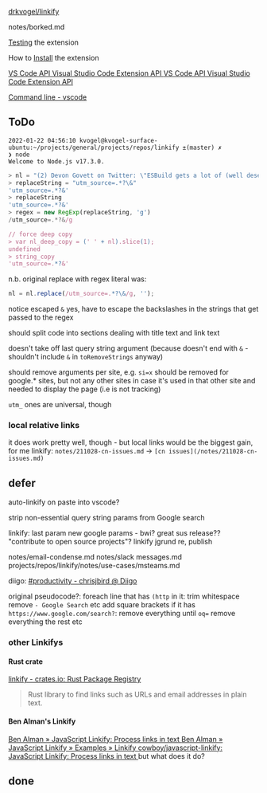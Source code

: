 

[drkvogel/linkify](https://github.com/drkvogel/linkify)

notes/borked.md


[Testing](/notes/testing.md) the extension

How to [Install](/notes/install.md) the extension

[VS Code API  Visual Studio Code Extension API ](https://code.visualstudio.com/api/references/vscode-api)
[VS Code API  Visual Studio Code Extension API ](https://code.visualstudio.com/api/references/vscode-api#TextEditor)

[Command line - vscode ](https://vscode.readthedocs.io/en/latest/editor/command-line/)




## ToDo


```
2022-01-22 04:56:10 kvogel@kvogel-surface-ubuntu:~/projects/general/projects/repos/linkify ±(master) ✗
❯ node
Welcome to Node.js v17.3.0.
```
```js
> nl = "(2) Devon Govett on Twitter: \"ESBuild gets a lot of (well deserved) hype, but I’m also pretty excited about SWC. Not only is it a super fast JS compiler, but it’s also a whole platform. For example, Deno’s linter, code formatter, and doc generator are built using SWC’s Rust API! 😲 https://t.co/XvkvI8Vbto\" / Twitter (https://twitter.com/devongovett/status/1369033422002389000?utm_source=thenewstack&utm_medium=website&utm_campaign=platform)"
> replaceString = "utm_source=.*?\&"
'utm_source=.*?&'
> replaceString
'utm_source=.*?&'
> regex = new RegExp(replaceString, 'g')
/utm_source=.*?&/g

// force deep copy
> var nl_deep_copy = (' ' + nl).slice(1);
undefined
> string_copy
'utm_source=.*?&'
```

n.b. original replace with regex literal was:
```js
nl = nl.replace(/utm_source=.*?\&/g, '');
```
notice escaped `&`
yes, have to escape the backslashes in the strings that get passed to the regex

should split code into sections dealing with title text and link text

doesn't take off last query string argument (because doesn't end with `&` - shouldn't include `&` in `toRemoveStrings` anyway)

should remove arguments per site, e.g. `si=x` should be removed for google.* sites, but not any other sites in case it's used in that other site and needed to display the page (i.e is not tracking)

`utm_` ones are universal, though

### local relative links

it does work pretty well, though - but local links would be the biggest gain, for me
linkify: `notes/211028-cn-issues.md` -> `[cn issues](/notes/211028-cn-issues.md)`


## defer

auto-linkify on paste into vscode?

strip non-essential query string params from Google search

linkify:
  last param
  new google params - bwi?
  great sus
  release??
    "contribute to open source projects"?
linkify jgrund re, publish

notes/email-condense.md
notes/slack messages.md
projects/repos/linkify/notes/use-cases/msteams.md

diigo: [#productivity - chrisjbird @ Diigo](https://www.diigo.com/user/chrisjbird?query=%23productivity)

original pseudocode?:
foreach line that has `(http` in it:
  trim whitespace
  remove ` - Google Search ` etc
  add square brackets
  if it has `https://www.google.com/search?`:
    remove everything until `oq=`
    remove everything the rest
etc

### other Linkifys

#### Rust crate

[linkify - crates.io: Rust Package Registry ](https://crates.io/crates/linkify)
>Rust library to find links such as URLs and email addresses in plain text.

#### Ben Alman's Linkify

[Ben Alman » JavaScript Linkify: Process links in text ](http://benalman.com/projects/javascript-linkify/)
[Ben Alman » JavaScript Linkify » Examples » Linkify ](http://benalman.com/code/projects/javascript-linkify/examples/linkify/)
[cowboy/javascript-linkify: JavaScript Linkify: Process links in text ](https://github.com/cowboy/javascript-linkify/)
but what does it do?

## done


